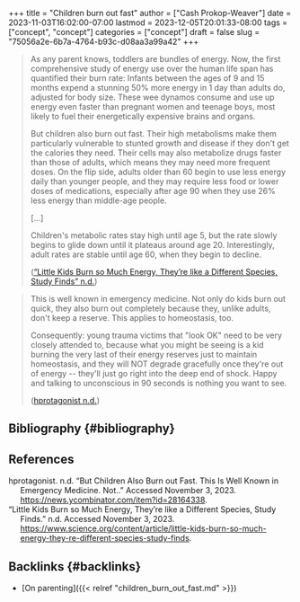 +++
title = "Children burn out fast"
author = ["Cash Prokop-Weaver"]
date = 2023-11-03T16:02:00-07:00
lastmod = 2023-12-05T20:01:33-08:00
tags = ["concept", "concept"]
categories = ["concept"]
draft = false
slug = "75056a2e-6b7a-4764-b93c-d08aa3a99a42"
+++

> As any parent knows, toddlers are bundles of energy. Now, the first comprehensive study of energy use over the human life span has quantified their burn rate: Infants between the ages of 9 and 15 months expend a stunning 50% more energy in 1 day than adults do, adjusted for body size. These wee dynamos consume and use up energy even faster than pregnant women and teenage boys, most likely to fuel their energetically expensive brains and organs.
>
> But children also burn out fast. Their high metabolisms make them particularly vulnerable to stunted growth and disease if they don't get the calories they need. Their cells may also metabolize drugs faster than those of adults, which means they may need more frequent doses. On the flip side, adults older than 60 begin to use less energy daily than younger people, and they may require less food or lower doses of medications, especially after age 90 when they use 26% less energy than middle-age people.
>
> [...]
>
> Children's metabolic rates stay high until age 5, but the rate slowly begins to glide down until it plateaus around age 20. Interestingly, adult rates are stable until age 60, when they begin to decline.
>
> (<a href="#citeproc_bib_item_2">“Little Kids Burn so Much Energy, They’re like a Different Species, Study Finds” n.d.</a>)

<!--quoteend-->

> This is well known in emergency medicine. Not only do kids burn out quick, they also burn out completely because they, unlike adults, don't keep a reserve. This applies to homeostasis, too.
>
> Consequently: young trauma victims that "look OK" need to be very closely attended to, because what you might be seeing is a kid burning the very last of their energy reserves just to maintain homeostasis, and they will NOT degrade gracefully once they're out of energy -- they'll just go right into the deep end of shock. Happy and talking to unconscious in 90 seconds is nothing you want to see.
>
> (<a href="#citeproc_bib_item_1">hprotagonist n.d.</a>)


## Bibliography {#bibliography}

## References

<style>.csl-entry{text-indent: -1.5em; margin-left: 1.5em;}</style><div class="csl-bib-body">
  <div class="csl-entry"><a id="citeproc_bib_item_1"></a>hprotagonist. n.d. “But Children Also Burn out Fast. This Is Well Known in Emergency Medicine. Not..” Accessed November 3, 2023. <a href="https://news.ycombinator.com/item?id=28164338">https://news.ycombinator.com/item?id=28164338</a>.</div>
  <div class="csl-entry"><a id="citeproc_bib_item_2"></a>“Little Kids Burn so Much Energy, They’re like a Different Species, Study Finds.” n.d. Accessed November 3, 2023. <a href="https://www.science.org/content/article/little-kids-burn-so-much-energy-they-re-different-species-study-finds">https://www.science.org/content/article/little-kids-burn-so-much-energy-they-re-different-species-study-finds</a>.</div>
</div>


## Backlinks {#backlinks}

-   [On parenting]({{< relref "children_burn_out_fast.md" >}})
